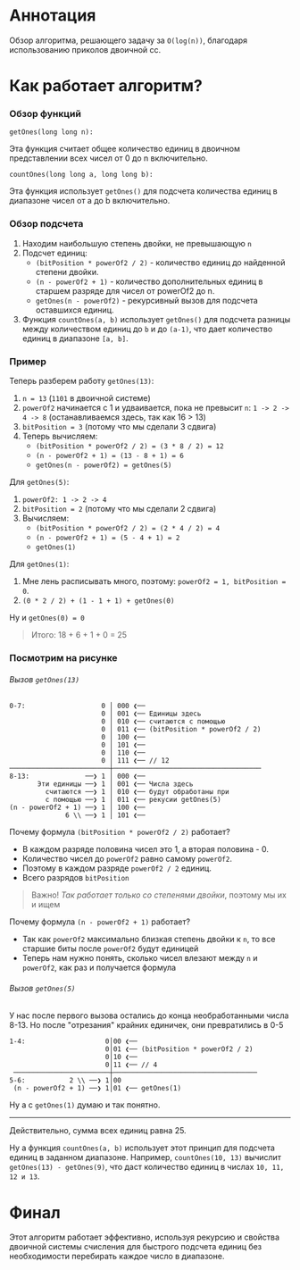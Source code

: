 # Аннотация
Обзор алгоритма, решающего задачу за `O(log(n))`, благодаря использованию приколов двоичной сс.
# Как работает алгоритм?
### Обзор функций
`getOnes(long long n):`

Эта функция считает общее количество единиц в двоичном представлении всех чисел от 0 до n включительно.

`countOnes(long long a, long long b):`

Эта функция использует `getOnes()` для подсчета количества единиц в диапазоне чисел от a до b включительно.
### Обзор подсчета
1.  Находим наибольшую степень двойки, не превышающую `n`
2. Подсчет единиц:
    - `(bitPosition * powerOf2 / 2)` - количество единиц до найденной степени двойки.
    - `(n - powerOf2 + 1)` - количество дополнительных единиц в старшем разряде для чисел от powerOf2 до n.
    - `getOnes(n - powerOf2)` - рекурсивный вызов для подсчета оставшихся единиц.
3. Функция `countOnes(a, b)` использует `getOnes()` для подсчета разницы между количеством единиц до `b` и до `(a-1)`, что дает количество единиц в диапазоне `[a, b]`.
### Пример

Теперь разберем работу `getOnes(13)`:

1. `n = 13` (`1101` в двоичной системе)
2. `powerOf2` начинается с 1 и удваивается, пока не превысит `n`:
   `1 -> 2 -> 4 -> 8` (останавливаемся здесь, так как 16 > 13)
3. `bitPosition = 3` (потому что мы сделали 3 сдвига)
4. Теперь вычисляем:
    - `(bitPosition * powerOf2 / 2) = (3 * 8 / 2) = 12`
    - `(n - powerOf2 + 1) = (13 - 8 + 1) = 6`
    - `getOnes(n - powerOf2) = getOnes(5)`

Для `getOnes(5)`:
1. `powerOf2: 1 -> 2 -> 4`
2. `bitPosition = 2` (потому что мы сделали 2 сдвига)
3. Вычисляем:
    - `(bitPosition * powerOf2 / 2) = (2 * 4 / 2) = 4`
    - `(n - powerOf2 + 1) = (5 - 4 + 1) = 2 `
    - `getOnes(1)`

Для `getOnes(1)`:
1. Мне лень расписывать много, поэтому: `powerOf2 = 1, bitPosition = 0`.
2. `(0 * 2 / 2) + (1 - 1 + 1) + getOnes(0)`

Ну и `getOnes(0) = 0`


> Итого: 18 + 6 + 1 + 0 = 25
### Посмотрим на рисунке
###### Вызов `getOnes(13)`

```
0-7:                   0 │ 000 ❮──
                       0 │ 001 ❮── Единицы здесь
                       0 │ 010 ❮── считаются с помощью
                       0 │ 011 ❮── (bitPosition * powerOf2 / 2)
                       0 │ 100 ❮── 
                       0 │ 101 ❮──
                       0 │ 110 ❮──
                       0 │ 111 ❮── // 12
─────────────────────────┼─────────────────────────────────────
8-13:              ──❯ 1 │ 000 ❮──
       Эти единицы ──❯ 1 │ 001 ❮── Числа здесь
         считаются ──❯ 1 │ 010 ❮── будут обработаны при
         с помощью ──❯ 1 │ 011 ❮── рекусии getOnes(5)
(n - powerOf2 + 1) ──❯ 1 │ 100 ❮──
              6 \\ ──❯ 1 │ 101 ❮──
```
Почему формула `(bitPosition * powerOf2 / 2)` работает?
- В каждом разряде половина чисел это 1, а вторая половина - 0.
- Количество чисел до `powerOf2` равно самому `powerOf2`.
- Поэтому в каждом разряде `powerOf2 / 2` единиц.
- Всего разрядов `bitPosition`
> Важно! *Так работает только со степенями двойки*, поэтому мы их и ищем

Почему формула `(n - powerOf2 + 1)` работает?
- Так как `powerOf2` максимально близкая степень двойки к `n`, то все старшие биты после `powerOf2` будут единицей
- Теперь нам нужно понять, сколько чисел влезают между `n` и `powerOf2`, как раз и получается формула

###### Вызов `getOnes(5)`
У нас после первого вызова остались до конца необработанными числа 8-13. Но после "отрезания" крайних единичек, они превратились в 0-5 
```
1-4:                    0│00 ❮──
                        0│01 ❮── (bitPosition * powerOf2 / 2)
                        0│10 ❮── 
                        0│11 ❮── // 4
 ────────────────────────┼────────────────────────────────────
5-6:           2 \\ ──❯ 1│00 
 (n - powerOf2 + 1) ──❯ 1│01 ❮── getOnes(1)
```
Ну а с `getOnes(1)` думаю и так понятно.

---
Действительно, сумма всех единиц равна 25.

Ну а функция `countOnes(a, b)` использует этот принцип для подсчета единиц в заданном диапазоне. Например, `countOnes(10, 13)` вычислит `getOnes(13) - getOnes(9)`, что даст количество единиц в числах `10, 11, 12 и 13`.
# Финал
Этот алгоритм работает эффективно, используя рекурсию и свойства двоичной системы счисления для быстрого подсчета единиц без необходимости перебирать каждое число в диапазоне.